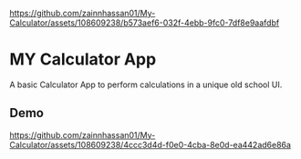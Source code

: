 
https://github.com/zainnhassan01/My-Calculator/assets/108609238/b573aef6-032f-4ebb-9fc0-7df8e9aafdbf
# MY Calculator App

A basic Calculator App to perform calculations in a unique old school UI.

## Demo



https://github.com/zainnhassan01/My-Calculator/assets/108609238/4ccc3d4d-f0e0-4cba-8e0d-ea442ad6e86a


